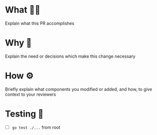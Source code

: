 # What 🕵️‍♀️
Explain what this PR accomplishes

# Why 🔑
Explain the need or decisions which make this change necessary

# How ⚙️
Briefly explain what components you modified or added, and how, to give context to your reviewers

# Testing 🧪
- [ ] `go test ./...` from root

